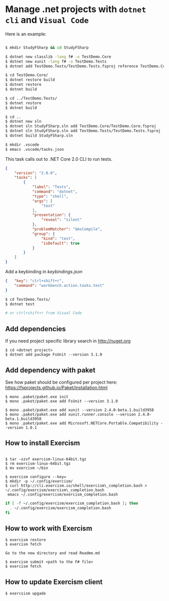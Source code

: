 # Manage .net projects with ```dotnet cli``` and ```Visual Code```

Here is an example:

```bash

$ mkdir StudyFSharp && cd StudyFSharp

$ dotnet new classlib -lang f# -o TestDemo.Core
$ dotnet new xunit -lang f# -o TestDemo.Tests
$ dotnet add TestDemo.Tests/TestDemo.Tests.fsproj reference TestDemo.Core/TestDemo.Core.fsproj

$ cd TestDemo.Core/
$ dotnet restore build
$ dotnet restore
$ dotnet build

$ cd ../TestDemo.Tests/
$ dotnet restore
$ dotnet build

$ cd ..
$ dotnet new sln
$ dotnet sln StudyFSharp.sln add TestDemo.Core/TestDemo.Core.fsproj
$ dotnet sln StudyFSharp.sln add TestDemo.Tests/TestDemo.Tests.fsproj
$ dotnet build StudyFSharp.sln

$ mkdir .vscode
$ emacs .vscode/tasks.json
```

This task calls out to .NET Core 2.0 CLI to run tests.
```json
{
    "version": "2.0.0",
    "tasks": [
        {
            "label": "Tests",
            "command": "dotnet",
            "type": "shell",
            "args": [
                "test"
            ],
            "presentation": {
                "reveal": "silent"
            },
            "problemMatcher": "$msCompile",
            "group": {
                "kind": "test",
                "isDefault": true
            }
        }
    ]
}
```

Add a keybinding in _keybindings.json_

```json
{   "key": "ctrl+shift+r",
    "command": "workbench.action.tasks.test"
}
```

```bash
$ cd TestDemo.Tests/
$ dotnet test

# or ctrl+shift+r from Visual Code
```

## Add dependencies

If you need project specific library search in http://nuget.org

```plain
$ cd <dotnet project>
$ dotnet add package FsUnit --version 3.1.0
```

## Add dependency with paket

See how paket should be configured per project here: https://fsprojects.github.io/Paket/installation.html

```plain
$ mono .paket/paket.exe init
$ mono .paket/paket.exe add FsUnit --version 3.1.0

$ mono .paket/paket.exe add xunit --version 2.4.0-beta.1.build3958
$ mono .paket/paket.exe add xunit.runner.console --version 2.4.0-beta.1.build3958
$ mono .paket/paket.exe add Microsoft.NETCore.Portable.Compatibility --version 1.0.1
```

## How to install Exercism

```plain

$ tar -xzvf exercism-linux-64bit.tgz
$ rm exercism-linux-64bit.tgz
$ mv exercism ~/bin

$ exercism configure --key=
$ mkdir -p ~/.config/exercism/
$ curl http://cli.exercism.io/shell/exercism\_completion.bash > ~/.config/exercism/exercism\_completion.bash
 emacs ~/.config/exercism/exercism_completion.bash
```

```bash
if [ -f ~/.config/exercism/exercism_completion.bash ]; then
  . ~/.config/exercism/exercism_completion.bash
fi
```

## How to work with Exercism

```plain
$ exercism restore
$ exercism fetch

Go to the new directory and read Readme.md

$ exercism submit <path to the F# file>
$ exercism fetch
```

## How to update Exercism client

```plain
$ exercsism upgade
```